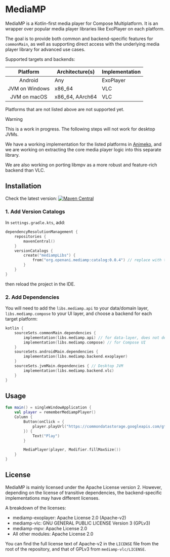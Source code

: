 # MediaMP

MediaMP is a Kotlin-first media player for Compose Multiplatform. It is an
wrapper over popular media player libraries like ExoPlayer on each platform.

The goal is to provide both common and backend-specific features for `commonMain`, as
well as supporting direct access with the underlying media player library for advanced use cases.

Supported targets and backends:

|    Platform    | Architecture(s) | Implementation |
|:--------------:|-----------------|----------------|
|    Android     | Any             | ExoPlayer      |
| JVM on Windows | x86_64          | VLC            |
|  JVM on macOS  | x86_64, AArch64 | VLC            |

Platforms that are not listed above are not supported yet.

> [!WARNING]
>
> This is a work in progress. The following steps will not work for desktop JVMs.
>
> We have a working implementation for the listed platforms
> in [Animeko](https://github.com/open-ani/Animeko), and we are working on extracting the core media
> player logic into this separate library.
>
> We are also working on porting libmpv as a more robust and feature-rich backend than VLC.

## Installation

Check the latest
version: [![Maven Central](https://img.shields.io/maven-central/v/org.openani.mediamp/mediamp-api)](https://img.shields.io/maven-central/v/org.openani.mediamp/mediamp-api)

### 1. Add Version Catalogs

In `settings.gradle.kts`, add:

```kotlin
dependencyResolutionManagement {
    repositories {
        mavenCentral()
    }
    versionCatalogs {
        create("mediampLibs") {
            from("org.openani.mediamp:catalog:0.0.4") // replace with the latest version
        }
    }
}
```

then reload the project in the IDE.

### 2. Add Dependencies

You will need to add the `libs.mediamp.api` to your data/domain layer,
`libs.mediamp.compose` to your UI layer, and choose a backend for each target platform:

```kotlin
kotlin {
    sourceSets.commonMain.dependencies {
        implementation(libs.mediamp.api) // for data-layer, does not depend on Compose
        implementation(libs.mediamp.compose) // for Compose UI
    }
    sourceSets.androidMain.dependencies {
        implementation(libs.mediamp.backend.exoplayer)
    }
    sourceSets.jvmMain.dependencies { // Desktop JVM
        implementation(libs.mediamp.backend.vlc)
    }
}
```

## Usage

```kotlin
fun main() = singleWindowApplication {
    val player = rememberMediampPlayer()
    Column {
        Button(onClick = {
            player.playUrl("https://commondatastorage.googleapis.com/gtv-videos-bucket/sample/WhatCarCanYouGetForAGrand.mp4")
        }) {
            Text("Play")
        }

        MediaPlayer(player, Modifier.fillMaxSize())
    }
}
```

## License

MediaMP is mainly licensed under the Apache License version 2. However, depending on the license of
transitive dependencies, the backend-specific implementations may have different licenses.

A breakdown of the licenses:

- mediamp-exoplayer: Apache License 2.0 (Apache-v2)
- mediamp-vlc: GNU GENERAL PUBLIC LICENSE Version 3 (GPLv3)
- mediamp-mpv: Apache License 2.0
- All other modules: Apache License 2.0

You can find the full license text of Apache-v2 in the `LICENSE` file from the root of the
repository, and that of GPLv3 from `mediamp-vlc/LICENSE`.

